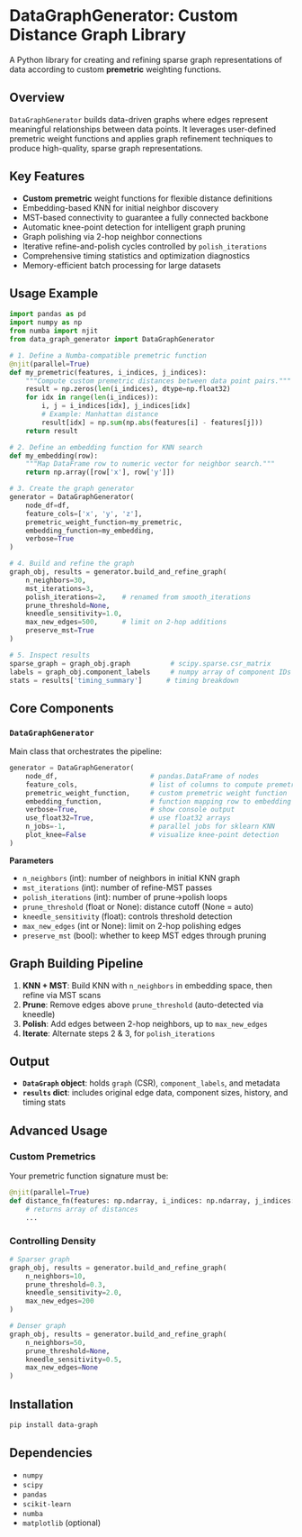 # DataGraphGenerator: Custom Distance Graph Library

A Python library for creating and refining sparse graph representations of data according to custom **premetric** weighting functions.

## Overview

`DataGraphGenerator` builds data-driven graphs where edges represent meaningful relationships between data points. It leverages user-defined premetric weight functions and applies graph refinement techniques to produce high-quality, sparse graph representations.

## Key Features

* **Custom premetric** weight functions for flexible distance definitions
* Embedding-based KNN for initial neighbor discovery
* MST-based connectivity to guarantee a fully connected backbone
* Automatic knee-point detection for intelligent graph pruning
* Graph polishing via 2-hop neighbor connections
* Iterative refine-and-polish cycles controlled by `polish_iterations`
* Comprehensive timing statistics and optimization diagnostics
* Memory-efficient batch processing for large datasets

## Usage Example

```python
import pandas as pd
import numpy as np
from numba import njit
from data_graph_generator import DataGraphGenerator

# 1. Define a Numba-compatible premetric function
@njit(parallel=True)
def my_premetric(features, i_indices, j_indices):
    """Compute custom premetric distances between data point pairs."""
    result = np.zeros(len(i_indices), dtype=np.float32)
    for idx in range(len(i_indices)):
        i, j = i_indices[idx], j_indices[idx]
        # Example: Manhattan distance
        result[idx] = np.sum(np.abs(features[i] - features[j]))
    return result

# 2. Define an embedding function for KNN search
def my_embedding(row):
    """Map DataFrame row to numeric vector for neighbor search."""
    return np.array([row['x'], row['y']])

# 3. Create the graph generator
generator = DataGraphGenerator(
    node_df=df,
    feature_cols=['x', 'y', 'z'],
    premetric_weight_function=my_premetric,
    embedding_function=my_embedding,
    verbose=True
)

# 4. Build and refine the graph
graph_obj, results = generator.build_and_refine_graph(
    n_neighbors=30,
    mst_iterations=3,
    polish_iterations=2,    # renamed from smooth_iterations
    prune_threshold=None,
    kneedle_sensitivity=1.0,
    max_new_edges=500,      # limit on 2-hop additions
    preserve_mst=True
)

# 5. Inspect results
sparse_graph = graph_obj.graph          # scipy.sparse.csr_matrix
labels = graph_obj.component_labels     # numpy array of component IDs
stats = results['timing_summary']      # timing breakdown
```

## Core Components

### `DataGraphGenerator`

Main class that orchestrates the pipeline:

```python
generator = DataGraphGenerator(
    node_df,                       # pandas.DataFrame of nodes
    feature_cols,                  # list of columns to compute premetric
    premetric_weight_function,     # custom premetric weight function
    embedding_function,            # function mapping row to embedding
    verbose=True,                  # show console output
    use_float32=True,              # use float32 arrays
    n_jobs=-1,                     # parallel jobs for sklearn KNN
    plot_knee=False                # visualize knee-point detection
)
```

**Parameters**

* `n_neighbors` (int): number of neighbors in initial KNN graph
* `mst_iterations` (int): number of refine-MST passes
* `polish_iterations` (int): number of prune→polish loops
* `prune_threshold` (float or None): distance cutoff (None = auto)
* `kneedle_sensitivity` (float): controls threshold detection
* `max_new_edges` (int or None): limit on 2-hop polishing edges
* `preserve_mst` (bool): whether to keep MST edges through pruning

## Graph Building Pipeline

1. **KNN + MST**: Build KNN with `n_neighbors` in embedding space, then refine via MST scans
2. **Prune**: Remove edges above `prune_threshold` (auto-detected via kneedle)
3. **Polish**: Add edges between 2-hop neighbors, up to `max_new_edges`
4. **Iterate**: Alternate steps 2 & 3, for `polish_iterations`

## Output

* **`DataGraph` object**: holds `graph` (CSR), `component_labels`, and metadata
* **`results` dict**: includes original edge data, component sizes, history, and timing stats

## Advanced Usage

### Custom Premetrics

Your premetric function signature must be:

```python
@njit(parallel=True)
def distance_fn(features: np.ndarray, i_indices: np.ndarray, j_indices: np.ndarray) -> np.ndarray:
    # returns array of distances
    ...
```

### Controlling Density

```python
# Sparser graph
graph_obj, results = generator.build_and_refine_graph(
    n_neighbors=10,
    prune_threshold=0.3,
    kneedle_sensitivity=2.0,
    max_new_edges=200
)

# Denser graph
graph_obj, results = generator.build_and_refine_graph(
    n_neighbors=50,
    prune_threshold=None,
    kneedle_sensitivity=0.5,
    max_new_edges=None
)
```

## Installation

```bash
pip install data-graph
```

## Dependencies

* `numpy`
* `scipy`
* `pandas`
* `scikit-learn`
* `numba`
* `matplotlib` (optional)
